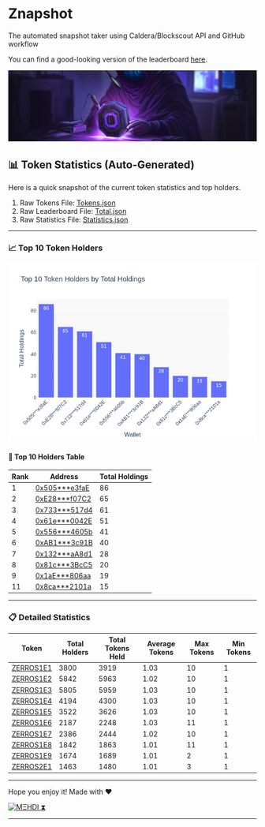 
# Znapshot
The automated snapshot taker using Caldera/Blockscout API and GitHub workflow 

You can find a good-looking version of the leaderboard [here](https://leaderboard.agentzerro.com/).

![Banner](Assets/Banner.png)

## 📊 Token Statistics (Auto-Generated)

Here is a quick snapshot of the current token statistics and top holders.

1. Raw Tokens File: [Tokens.json](Tokens.json)
2. Raw Leaderboard File: [Total.json](Total.json)
3. Raw Statistics File: [Statistics.json](Statistics.json)

---

### 📈 Top 10 Token Holders

![Top Holders Chart](top_10_holders_chart.png)

#### 🔢 Top 10 Holders Table

| Rank | Address | Total Holdings |
|------|---------|----------------|
| 1 | [0x505***e3faE](https://explorer.zero.network/address/0x505216f954D09B868115B29F48cEabf5393e3faE) | 86 |
| 2 | [0xE28***f07C2](https://explorer.zero.network/address/0xE28033a9BD54202d5f2487dd2C8518F48f4f07C2) | 65 |
| 3 | [0x733***517d4](https://explorer.zero.network/address/0x733F6AEbf69D1B80B5B88859240cA155D50517d4) | 61 |
| 4 | [0x61e***0042E](https://explorer.zero.network/address/0x61e75a8583e5eCF2A6018b138D98Bfb64F30042E) | 51 |
| 5 | [0x556***4605b](https://explorer.zero.network/address/0x5564Caa789AD35E72b1612D1Bf78dD295b24605b) | 41 |
| 6 | [0xAB1***3c91B](https://explorer.zero.network/address/0xAB13211F8ACCA2Cdad9fBB06E97d8b936a83c91B) | 40 |
| 7 | [0x132***aA8d1](https://explorer.zero.network/address/0x132289F7788099b07C1D12a6bFF0a79e6d8aA8d1) | 28 |
| 8 | [0x81c***3BcC5](https://explorer.zero.network/address/0x81cF8aed4CD8eAD1a80cFf195f0162BE5b43BcC5) | 20 |
| 9 | [0x1aE***806aa](https://explorer.zero.network/address/0x1aE1F53F5006E3fb336a6d7E54c1c45aa55806aa) | 19 |
| 11 | [0x8ca***2101a](https://explorer.zero.network/address/0x8ca1Cd24Bd7A2386f523C36832D25E468072101a) | 15 |


---

### 📋 Detailed Statistics

| Token | Total Holders | Total Tokens Held | Average Tokens | Max Tokens | Min Tokens |
|-------|----------------|--------------------|----------------|-------------|-------------|
| [ZERROS1E1](https://highlight.xyz/mint/zero:0x87470544d0009cde93891a073822c03a6930f876:1) | 3800 | 3919 | 1.03 | 10 | 1 |
| [ZERROS1E2](https://highlight.xyz/mint/zero:0x572C9543574f581E6B1c0ac979B0bec2D094847A:1) | 5842 | 5963 | 1.02 | 10 | 1 |
| [ZERROS1E3](https://highlight.xyz/mint/zero:0x82Bc1E1706B8270e299E9AcEaE3d6BEE894780a1:1) | 5805 | 5959 | 1.03 | 10 | 1 |
| [ZERROS1E4](https://highlight.xyz/mint/zero:0x6def074f62A00c5FD466bCa3076d336A89BB4077:1) | 4194 | 4300 | 1.03 | 10 | 1 |
| [ZERROS1E5](https://highlight.xyz/mint/zero:0x306C4056a9e784E1B4Ce926a399Bf9ea72C1438D:1) | 3522 | 3626 | 1.03 | 10 | 1 |
| [ZERROS1E6](https://highlight.xyz/mint/zero:0x746627343D01376A599853143C2608617e027A8f:1) | 2187 | 2248 | 1.03 | 11 | 1 |
| [ZERROS1E7](https://highlight.xyz/mint/zero:0xc07d2E465b3661C07aDEe383f689112383e2f94d:1) | 2386 | 2444 | 1.02 | 10 | 1 |
| [ZERROS1E8](https://highlight.xyz/mint/zero:0x95ACc120760180ABC43123af0114Be544FcbD7f1:1) | 1842 | 1863 | 1.01 | 11 | 1 |
| [ZERROS1E9](https://highlight.xyz/mint/zero:0x5be47Faa559104A33B53bCb426Ab2f3C42e4374c:1) | 1674 | 1689 | 1.01 | 2 | 1 |
| [ZERROS2E1](https://highlight.xyz/mint/zero:0xF4AAC6C9657E0d508c9351478B75c19Ad3f177cD:1) | 1463 | 1480 | 1.01 | 3 | 1 |


---

Hope you enjoy it!
Made with ❤️

[![MΞHDI ⧗](https://img.shields.io/badge/M%CE%9EHDI-Zerion-darkblue)](https://link.zerion.io/)

---
